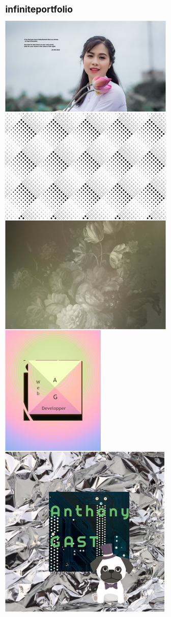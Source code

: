 # infiniteportfolio
![pexels-tu%E1%BA%A5n-ki%E1%BB%87t-jr-2411563%20(2](https://github.com/magicickey/infiniteportfolio/blob/main/pexels-tu%E1%BA%A5n-ki%E1%BB%87t-jr-2411563%20(2).jpg?raw=true)
![Black-and-White-Seamless-Square-Pattern-Graphics-3959241-1](https://github.com/magicickey/infiniteportfolio/blob/main/Black-and-White-Seamless-Square-Pattern-Graphics-3959241-1.jpg?raw=true)
![dd114192__70447.1578365426](https://github.com/magicickey/infiniteportfolio/blob/main/dd114192__70447.1578365426.jpg?raw=true)
![boite-logo-vide](https://github.com/magicickey/infiniteportfolio/blob/main/boite-logo-vide.png?raw=true)
![Logo%20500x500%20%20px](https://github.com/magicickey/infiniteportfolio/blob/main/Logo%20500x500%20%20px.jpeg?raw=true)
